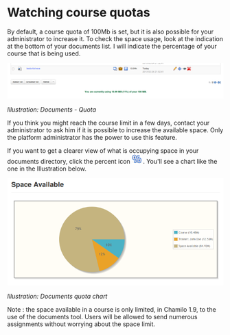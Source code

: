 # Watching course quotas

By default, a course quota of 100Mb is set, but it is also possible for your administrator to increase it. To check the space usage, look at the indication at the bottom of your documents list. I will indicate the percentage of your course that is being used.

![](../../.gitbook/assets/images46%20%282%29.png)

_Illustration: Documents - Quota_

If you think you might reach the course limit in a few days, contact your administrator to ask him if it is possible to increase the available space. Only the platform administrator has the power to use this feature.

If you want to get a clearer view of what is occupying space in your documents directory, click the percent icon ![](../../.gitbook/assets/graphics125.png) . You'll see a chart like the one in the Illustration below.

![](../../.gitbook/assets/images288.png)

_Illustration: Documents quota chart_

Note : the space available in a course is only limited, in Chamilo 1.9, to the use of the documents tool. Users will be allowed to send numerous assignments without worrying about the space limit.

